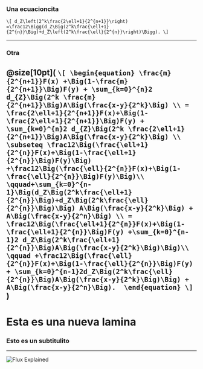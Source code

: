 ### Una ecuacioncita
`\[
d_Z\left(2^k\frac{2\ell+1}{2^{n+1}}\right)
    =\frac12\Bigg(d_Z\Big(2^k\frac{\ell+1}{2^{n}}\Big)+d_Z\left(2^k\frac{\ell}{2^{n}}\right)\Bigg).
\]`
 
---

### Otra
@size[10pt](
  `\[
    \begin{equation}
    \frac{m}{2^{n+1}}F(x) +\Big(1-\frac{m}{2^{n+1}}\Big)F(y) + \sum_{k=0}^{n}2 d_{Z}\Big(2^k \frac{m}{2^{n+1}}\Big)A\Big(\frac{x-y}{2^k}\Big) \\
    = \frac{2\ell+1}{2^{n+1}}F(x)+\Big(1-\frac{2\ell+1}{2^{n+1}}\Big)F(y) + \sum_{k=0}^{n}2 d_{Z}\Big(2^k \frac{2\ell+1}{2^{n+1}}\Big)A\Big(\frac{x-y}{2^k}\Big) \\
    \subseteq \frac12\Big(\frac{\ell+1}{2^{n}}F(x)+\Big(1-\frac{\ell+1}{2^{n}}\Big)F(y)\Big)  +\frac12\Big(\frac{\ell}{2^{n}}F(x)+\Big(1-\frac{\ell}{2^{n}}\Big)F(y)\Big)\\
    \qquad+\sum_{k=0}^{n-1}\Big(d_Z\Big(2^k\frac{\ell+1}{2^{n}}\Big)+d_Z\Big(2^k\frac{\ell}{2^{n}}\Big)\Big) A\Big(\frac{x-y}{2^k}\Big) + A\Big(\frac{x-y}{2^n}\Big) \\
    = \frac12\Big(\frac{\ell+1}{2^{n}}F(x)+\Big(1-\frac{\ell+1}{2^{n}}\Big)F(y) +\sum_{k=0}^{n-1}2 d_Z\Big(2^k\frac{\ell+1}{2^{n}}\Big)A\Big(\frac{x-y}{2^k}\Big)\Big)\\
    \qquad +\frac12\Big(\frac{\ell}{2^{n}}F(x)+\Big(1-\frac{\ell}{2^{n}}\Big)F(y) + \sum_{k=0}^{n-1}2d_Z\Big(2^k\frac{\ell}{2^{n}}\Big)A\Big(\frac{x-y}{2^k}\Big)\Big) + A\Big(\frac{x-y}{2^n}\Big). 
    \end{equation}
  \]`
)
---

# Esta es una nueva lamina

### Esto es un subtitulito

---

![Flux Explained](https://facebook.github.io/flux/img/flux-simple-f8-diagram-explained-1300w.png)